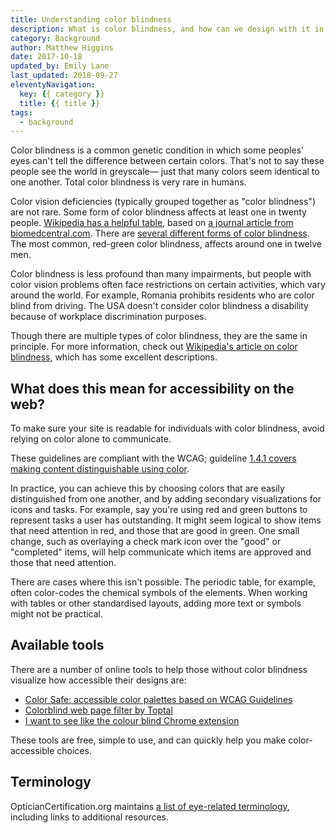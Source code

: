 ```yaml
---
title: Understanding color blindness
description: What is color blindness, and how can we design with it in mind?
category: Background
author: Matthew Higgins
date: 2017-10-18
updated_by: Emily Lane
last_updated: 2018-09-27
eleventyNavigation:
  key: {{ category }}
  title: {{ title }}
tags:
  - background
---
```


Color blindness is a common genetic condition in which some peoples' eyes can't tell the difference between certain colors. That's not to say these people see the world in greyscale&mdash; just that many colors seem identical to one another. Total color blindness is very rare in humans.

Color vision deficiencies (typically grouped together as "color blindness") are not rare. Some form of color blindness affects at least one in twenty people. [Wikipedia has a helpful table](https://en.wikipedia.org/wiki/Color_blindness#Epidemiology), based on [a journal article from biomedcentral.com](https://apfmj.biomedcentral.com/articles/10.1186/s12930-014-0010-3). There are [several different forms of color blindness](http://www.colourblindawareness.org/colour-blindness/types-of-colour-blindness/). The most common, red-green color blindness, affects around one in twelve men.

Color blindness is less profound than many impairments, but people with color vision problems often face restrictions on certain activities, which vary around the world. For example, Romania prohibits residents who are color blind from driving. The USA doesn't consider color blindness a disability because of workplace discrimination purposes.

Though there are multiple types of color blindness, they are the same in principle. For more information, check out [Wikipedia's article on color blindness](https://en.wikipedia.org/wiki/Color_blindness), which has some excellent descriptions.


## What does this mean for accessibility on the web?

To make sure your site is readable for individuals with color blindness, avoid relying on color alone to communicate.

These guidelines are compliant with the WCAG; guideline [1.4.1 covers making content distinguishable using color](https://www.w3.org/TR/UNDERSTANDING-WCAG20/visual-audio-contrast-without-color.html).

In practice, you can achieve this by choosing colors that are easily distinguished from one another, and by adding secondary visualizations for icons and tasks. For example, say you're using red and green buttons to represent tasks a user has outstanding. It might seem logical to show items that need attention in red, and those that are good in green. One small change, such as overlaying a check mark icon over the "good" or "completed" items, will help communicate which items are approved and those that need attention.

There are cases where this isn't possible. The periodic table, for example, often color-codes the chemical symbols of the elements. When working with tables or other standardised layouts, adding more text or symbols might not be practical.


## Available tools

There are a number of online tools to help those without color blindness visualize how accessible their designs are:

- [Color Safe: accessible color palettes based on WCAG Guidelines](http://colorsafe.co)
- [Colorblind web page filter by Toptal](https://www.toptal.com/designers/colorfilter)
- [I want to see like the colour blind Chrome extension](https://chrome.google.com/webstore/detail/i-want-to-see-like-the-co/jebeedfnielkcjlcokhiobodkjjpbjia)

These tools are free, simple to use, and can quickly help you make color-accessible choices.


## Terminology

OpticianCertification.org maintains [a list of eye-related terminology](https://opticiancertification.org/glossary/), including links to additional resources.
